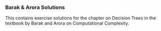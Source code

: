 ### Barak & Arora Solutions
This contains exercise solutions for the chapter on Decision Trees in the textbook by Barak and Arora on Computational Complexity.

